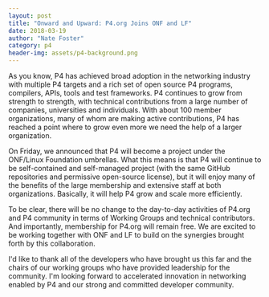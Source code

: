 ```yaml
---
layout: post
title: "Onward and Upward: P4.org Joins ONF and LF"
date: 2018-03-19
author: "Nate Foster"
category: p4
header-img: assets/p4-background.png
---
```


As you know, P4 has achieved broad adoption in the networking industry with multiple P4 targets and a rich set of open source P4 programs, compilers, APIs, tools and test frameworks. P4 continues to grow from strength to strength, with technical contributions from a large number of companies, universities and individuals. With about 100 member organizations, many of whom are making active contributions, P4 has reached a point where to grow even more we need the help of a larger organization. 
 
On Friday, we announced that P4 will become a project under the ONF/Linux Foundation umbrellas. What this means is that P4 will continue to be self-contained and self-managed project (with the same GitHub repositories and permissive open-source license), but it will enjoy many of the benefits of the large membership and extensive staff at both organizations. Basically, it will help P4 grow and scale more efficiently.
 
To be clear, there will be no change to the day-to-day activities of P4.org and P4 community in terms of Working Groups and technical contributors. And importantly, membership for P4.org will remain free. We are excited to be working together with ONF and LF to build on the synergies brought forth by this collaboration. 
 
I'd like to thank all of the developers who have brought us this far and the chairs of our working groups who have provided leadership for the community. I'm looking forward to accelerated innovation in networking enabled by P4 and our strong and committed developer community.
